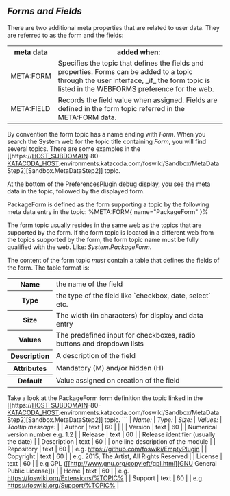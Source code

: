 ## _Forms and Fields_	

There are two additional meta properties that are related to user data. They are referred to as the form and the fields:

<table class="foswikiTable">
<tr class="foswikiTableOdd foswikiTableRowdataBgSorted0 foswikiTableRowdataBg0">
<th class="foswikiTableCol0 foswikiFirstCol"> meta data </th>
<th class="foswikiTableCol1 foswikiLastCol"> added when: </th>
</tr>
<tr class="foswikiTableEven foswikiTableRowdataBgSorted0 foswikiTableRowdataBg0">
<td class="foswikiTableCol0 foswikiFirstCol"> META:FORM </td>
<td class="foswikiTableCol1 foswikiLastCol"> Specifies the topic that defines the fields and properties. Forms can be added to a topic through the user interface, _if_ the form topic is listed in the WEBFORMS preference for the web. </td>
</tr>
<tr class="foswikiTableOdd foswikiTableRowdataBgSorted1 foswikiTableRowdataBg1">
<td class="foswikiTableCol0 foswikiFirstCol foswikiLast"> META:FIELD </td>
<td class="foswikiTableCol1 foswikiLastCol foswikiLast"> Records the field value when assigned. Fields are defined in the form topic referred in the META:FORM data. </td>
</tr>
</table>

By convention the form topic has a name ending with _Form_. When you search the System web for the topic title containing _Form_, you will find several topics. There are some examples in the [[https://[HOST_SUBDOMAIN](/devwiki/bin/edit/KatacodaCourses/Foswiki1/Meta/HOST_SUBDOMAIN?topicparent=KatacodaCourses/Foswiki1/Meta.ScenarioStep02 "Create this topic")-80-[KATACODA_HOST](/devwiki/bin/edit/KatacodaCourses/Foswiki1/Meta/KATACODA_HOST?topicparent=KatacodaCourses/Foswiki1/Meta.ScenarioStep02 "Create this topic").environments.katacoda.com/foswiki/Sandbox/MetaDataStep2]\[Sandbox.MetaDataStep2]] topic.

At the bottom of the PreferencesPlugin debug display, you see the meta data in the topic, followed by the displayed form.

PackageForm is defined as the form supporting a topic by the following meta data entry in the topic: %META:FORM\{ name="PackageForm" \}%

The form topic usually resides in the same web as the topics that are supported by the form. If the form topic is located in a different web from the topics supported by the form, the form topic name must be fully qualified with the web. Like: _System.PackageForm_.

The content of the form topic _must_ contain a table that defines the fields of the form. The table format is:

<table class="foswikiTable">
<tr class="foswikiTableOdd foswikiTableRowdataBgSorted0 foswikiTableRowdataBg0">
<th class="foswikiTableCol0 foswikiFirstCol"> Name </th>
<td class="foswikiTableCol1 foswikiLastCol"> the name of the field </td>
</tr>
<tr class="foswikiTableEven foswikiTableRowdataBgSorted1 foswikiTableRowdataBg1">
<th class="foswikiTableCol0 foswikiFirstCol"> Type </th>
<td class="foswikiTableCol1 foswikiLastCol"> the type of the field like `checkbox, date, select` etc. </td>
</tr>
<tr class="foswikiTableOdd foswikiTableRowdataBgSorted0 foswikiTableRowdataBg0">
<th class="foswikiTableCol0 foswikiFirstCol"> Size </th>
<td class="foswikiTableCol1 foswikiLastCol"> The width (in characters) for display and data entry </td>
</tr>
<tr class="foswikiTableEven foswikiTableRowdataBgSorted1 foswikiTableRowdataBg1">
<th class="foswikiTableCol0 foswikiFirstCol"> Values </th>
<td class="foswikiTableCol1 foswikiLastCol"> The predefined input for checkboxes, radio buttons and dropdown lists </td>
</tr>
<tr class="foswikiTableOdd foswikiTableRowdataBgSorted0 foswikiTableRowdataBg0">
<th class="foswikiTableCol0 foswikiFirstCol"> Description </th>
<td class="foswikiTableCol1 foswikiLastCol"> A description of the field </td>
</tr>
<tr class="foswikiTableEven foswikiTableRowdataBgSorted1 foswikiTableRowdataBg1">
<th class="foswikiTableCol0 foswikiFirstCol"> Attributes </th>
<td class="foswikiTableCol1 foswikiLastCol"> Mandatory (M) and/or hidden (H) </td>
</tr>
<tr class="foswikiTableOdd foswikiTableRowdataBgSorted0 foswikiTableRowdataBg0">
<th class="foswikiTableCol0 foswikiFirstCol foswikiLast"> Default </th>
<td class="foswikiTableCol1 foswikiLastCol foswikiLast"> Value assigned on creation of the field </td>
</tr>
</table>

Take a look at the PackageForm form definition the topic linked in the [[https://[HOST_SUBDOMAIN](/devwiki/bin/edit/KatacodaCourses/Foswiki1/Meta/HOST_SUBDOMAIN?topicparent=KatacodaCourses/Foswiki1/Meta.ScenarioStep02 "Create this topic")-80-[KATACODA_HOST](/devwiki/bin/edit/KatacodaCourses/Foswiki1/Meta/KATACODA_HOST?topicparent=KatacodaCourses/Foswiki1/Meta.ScenarioStep02 "Create this topic").environments.katacoda.com/foswiki/Sandbox/MetaDataStep2]\[Sandbox.MetaDataStep2]] topic. ```
| *Name:* | *Type:* | *Size:* | *Values:* | *Tooltip message:* |
| Author | text | 60 | | |
| Version | text | 60 | | Numerical version number e.g. 1.2 |
| Release | text | 60 | | Release identifier (usually the date) |
| Description | text | 60 | | one line description of the module |
| Repository | text | 60 | | e.g. https://github.com/foswiki/EmptyPlugin |
| Copyright | text | 60 | | e.g. 2015, The Artist, All Rights Reserved |
| License | text | 60 | | e.g GPL ([[http://www.gnu.org/copyleft/gpl.html][GNU General Public License]]) |
| Home | text | 60 | | e.g. https://foswiki.org/Extensions/%TOPIC% |
| Support | text | 60 | | e.g. https://foswiki.org/Support/%TOPIC% |
```

